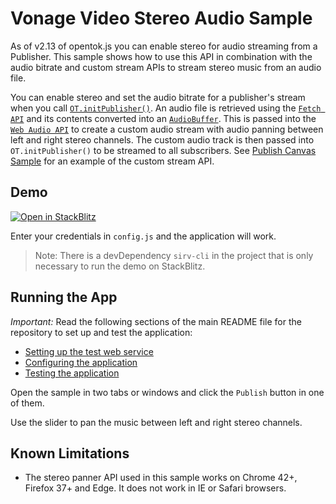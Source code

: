 Vonage Video Stereo Audio Sample
=======================

As of v2.13 of opentok.js you can enable stereo for audio streaming from a Publisher. This sample shows how to use this API in combination with the audio bitrate and custom stream APIs to stream stereo music from an audio file.

You can enable stereo and set the audio bitrate for a publisher's stream when you call [`OT.initPublisher()`](https://tokbox.com/developer/sdks/js/reference/OT.html#initPublisher). An audio file is retrieved using the [`Fetch API`](https://developer.mozilla.org/en-US/docs/Web/API/Fetch_API) and its contents converted into an [`AudioBuffer`](https://developer.mozilla.org/en-US/docs/Web/API/AudioBuffer). This is passed into the [`Web Audio API`](https://developer.mozilla.org/en-US/docs/Web/API/Web_Audio_API) to create a custom audio stream with audio panning between left and right stereo channels. The custom audio track is then passed into `OT.initPublisher()` to be streamed to all subscribers. See [Publish Canvas Sample](../Publish-Canvas/) for an example of the custom stream API.

## Demo

[![Open in StackBlitz](https://developer.stackblitz.com/img/open_in_stackblitz.svg)](https://stackblitz.com/fork/github/Vonage/video-api-web-samples/tree/main/Stereo-Audio)

Enter your credentials in `config.js` and the application will work.

> Note: There is a devDependency `sirv-cli` in the project that is only necessary to run the demo on StackBlitz.

## Running the App

*Important:* Read the following sections of the main README file for the repository to set up
and test the application:

* [Setting up the test web service](../README.md#setting-up-the-test-web-service)
* [Configuring the application](../README.md#configuring-the-application)
* [Testing the application](../README.md#testing-the-application)

Open the sample in two tabs or windows and click the `Publish` button in one of them.

Use the slider to pan the music between left and right stereo channels.

## Known Limitations

 * The stereo panner API used in this sample works on Chrome 42+, Firefox 37+ and Edge. It does not work in IE or Safari browsers.

